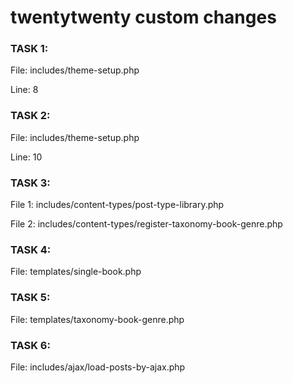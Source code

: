 # twentytwenty custom changes

### TASK 1:

File: includes/theme-setup.php

Line: 8

### TASK 2:

File: includes/theme-setup.php

Line: 10

### TASK 3:

File 1: includes/content-types/post-type-library.php

File 2: includes/content-types/register-taxonomy-book-genre.php

### TASK 4:

File: templates/single-book.php

### TASK 5:

File: templates/taxonomy-book-genre.php

### TASK 6:

File: includes/ajax/load-posts-by-ajax.php